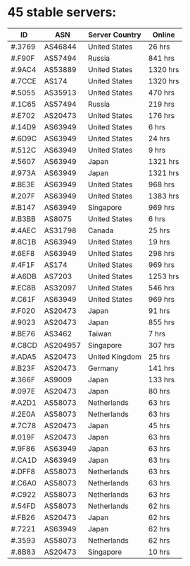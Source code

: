 # 45 stable servers:

| ID | ASN | Server Country | Online |
| ------ | ------ | ------ | ------ |
| #.3769 | AS46844 | United States | 26 hrs |
| #.F90F | AS57494 | Russia | 841 hrs |
| #.9AC4 | AS53889 | United States | 1320 hrs |
| #.7CCE | AS174 | United States | 1320 hrs |
| #.5055 | AS35913 | United States | 470 hrs |
| #.1C65 | AS57494 | Russia | 219 hrs |
| #.E702 | AS20473 | United States | 176 hrs |
| #.14D9 | AS63949 | United States | 6 hrs |
| #.6D9C | AS63949 | United States | 24 hrs |
| #.512C | AS63949 | United States | 9 hrs |
| #.5607 | AS63949 | Japan | 1321 hrs |
| #.973A | AS63949 | Japan | 1321 hrs |
| #.BE3E | AS63949 | United States | 968 hrs |
| #.207F | AS63949 | United States | 1383 hrs |
| #.B147 | AS63949 | Singapore | 969 hrs |
| #.B3BB | AS8075 | United States | 6 hrs |
| #.4AEC | AS31798 | Canada | 25 hrs |
| #.8C1B | AS63949 | United States | 19 hrs |
| #.6EF8 | AS63949 | United States | 298 hrs |
| #.4F1F | AS174 | United States | 969 hrs |
| #.A6DB | AS7203 | United States | 1253 hrs |
| #.EC8B | AS32097 | United States | 546 hrs |
| #.C61F | AS63949 | United States | 969 hrs |
| #.F020 | AS20473 | Japan | 91 hrs |
| #.9023 | AS20473 | Japan | 855 hrs |
| #.BE76 | AS3462 | Taiwan | 7 hrs |
| #.C8CD | AS204957 | Singapore | 307 hrs |
| #.ADA5 | AS20473 | United Kingdom | 25 hrs |
| #.B23F | AS20473 | Germany | 141 hrs |
| #.366F | AS9009 | Japan | 133 hrs |
| #.097E | AS20473 | Japan | 80 hrs |
| #.A2D1 | AS58073 | Netherlands | 63 hrs |
| #.2E0A | AS58073 | Netherlands | 63 hrs |
| #.7C78 | AS20473 | Japan | 45 hrs |
| #.019F | AS20473 | Japan | 63 hrs |
| #.9F86 | AS63949 | Japan | 63 hrs |
| #.CA1D | AS63949 | Japan | 63 hrs |
| #.DFF8 | AS58073 | Netherlands | 63 hrs |
| #.C6A0 | AS58073 | Netherlands | 63 hrs |
| #.C922 | AS58073 | Netherlands | 63 hrs |
| #.54FD | AS58073 | Netherlands | 62 hrs |
| #.FB26 | AS20473 | Japan | 62 hrs |
| #.7221 | AS63949 | Japan | 62 hrs |
| #.3593 | AS58073 | Netherlands | 62 hrs |
| #.8B83 | AS20473 | Singapore | 10 hrs |

